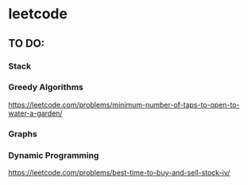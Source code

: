 # leetcode

## TO DO:

### Stack

### Greedy Algorithms

https://leetcode.com/problems/minimum-number-of-taps-to-open-to-water-a-garden/

### Graphs

### Dynamic Programming

https://leetcode.com/problems/best-time-to-buy-and-sell-stock-iv/
